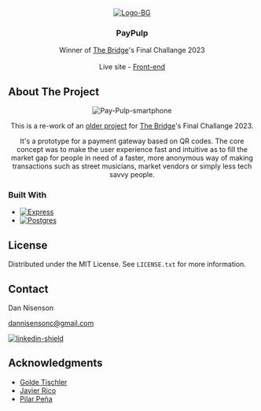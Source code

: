 <a name="readme-top"></a>


<!-- PROJECT LOGO -->
<br />
<div align="center">
<a href="https://ibb.co/0Jrvt4T"><img src="https://i.ibb.co/0Jrvt4T/Logo-BG.png" alt="Logo-BG" border="0"></a>

<h3 align="center">PayPulp</h3>

  <p align="center">
    Winner of <a href="https://www.thebridge.tech" >The Bridge</a>'s Final Challange 2023
    <br />
    <br />    
    Live site
     - 
    <a href="https://github.com/DanNisenson/paypulp-v2-frontend">Front-end</a>
    
  </p>
</div>



<!-- ABOUT THE PROJECT -->
## About The Project

<div align="center">
<img src="https://i.ibb.co/mJ9nzyJ/Pay-Pulp-smartphone.png" alt="Pay-Pulp-smartphone" border="0" />

This is a re-work of an [older project](https://github.com/DanNisenson/paypulp-frontend) for <a href="https://www.thebridge.tech" >The Bridge</a>'s Final Challange 2023.

It's a prototype for a payment gateway based on QR codes. The core concept was to make the user experience fast and intuitive as to fill the market gap for people in need of a faster, more anonymous way of making transactions such as street musicians, market vendors or simply less tech savvy people.

</div>


### Built With

* [![Express][Express]][Express-url]
* [![Postgres][Postgres]][Postgres-url]



<!-- LICENSE -->
## License

Distributed under the MIT License. See `LICENSE.txt` for more information.



<!-- CONTACT -->
## Contact

Dan Nisenson 

dannisensonc@gmail.com

[![linkedin-shield]][linkedin-url] 

<!-- ACKNOWLEDGMENTS -->
## Acknowledgments

* [Golde Tischler](https://github.com/goldet)
* [Javier Rico](https://github.com/JavierRico19)
* [Pilar Peña](https://github.com/MPPS26)



<!-- MARKDOWN LINKS & IMAGES -->
<!-- https://www.markdownguide.org/basic-syntax/#reference-style-links -->
[license-shield]: https://img.shields.io/github/license/github_username/repo_name.svg?style=for-the-badge
[license-url]: https://github.com/github_username/repo_name/blob/master/LICENSE.txt
[linkedin-shield]: https://img.shields.io/badge/-LinkedIn-black.svg?style=for-the-badge&logo=linkedin&colorB=555
[linkedin-url]: https://linkedin.com/in/dan
[Express]: https://img.shields.io/badge/express.js-000000?style=for-the-badge&logo=express&logoColor=white
[Express-url]: https://expressjs.com/
[Postgres]: https://img.shields.io/badge/PostgreSQL-316192?style=for-the-badge&logo=postgresql&logoColor=white
[Postgres-url]: https://www.postgresql.org/


